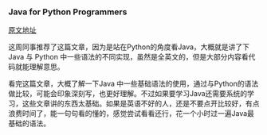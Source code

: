 ### Java for Python Programmers

[原文地址](http://interactivepython.org/runestone/static/java4python/index.html)

这周同事推荐了这篇文章，因为是站在Python的角度看Java，大概就是讲了下Java 与 Python 中一些语法的不同实现，虽然是全英文的，但是大部分内容看代码就能理解意思。

看完这篇文章，大概了解一下Java 中一些基础语法的使用，通过与Python的语法做比较，可能会印象深刻写，也更好理解。不过如果要学习Java还需要系统的学习，这些文章讲的东西太基础。如果是英语不好的人，还是不要点开比较好，有点浪费时间了，能一句句看的懂的，感觉尝试看看还行，花一个小时过一遍Java最基础的语法。

